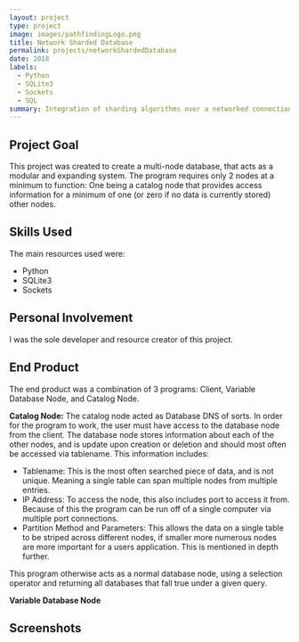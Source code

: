 ```yaml
---
layout: project
type: project
image: images/pathfindingLogo.png
title: Network Sharded Database
permalink: projects/networkShardedDatabase
date: 2018
labels:
  - Python
  - SQLite3
  - Sockets
  - SQL
summary: Integration of sharding algorithms over a networked connection for a database.
---
```



## Project Goal
This project was created to create a multi-node database, that acts as a modular and expanding system. The program requires only 2 nodes at a minimum to function: One being a catalog node that provides access information for a minimum of one (or zero if no data is currently stored) other nodes. 

## Skills Used
  The main resources used were:
  * Python
  * SQLite3
  * Sockets
  
## Personal Involvement
I was the sole developer and resource creator of this project.
  
## End Product
  The end product was a combination of 3 programs: Client, Variable Database Node, and Catalog Node. 
  
  **Catalog Node:** The catalog node acted as Database DNS of sorts. In order for the program to work, the user must have access to the database node from the client. The database node stores information about each of the other nodes, and is update upon creation or deletion and should most often be accessed via tablename. This information includes:
   * Tablename: This is the most often searched piece of data, and is not unique. Meaning a single table can span multiple nodes from multiple entries.
   * IP Address: To access the node, this also includes port to access it from. Because of this the program can be run off of a single computer via multiple port connections.
   * Partition Method and Parameters: This allows the data on a single table to be striped across different nodes, if smaller more numerous nodes are more important for a users application. This is mentioned in depth further. 
   
   This program otherwise acts as a normal database node, using a selection operator and returning all databases that fall true under a given query.
   
   **Variable Database Node**
   

## Screenshots



